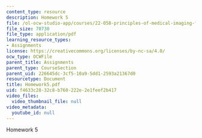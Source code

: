 ```yaml
---
content_type: resource
description: Homework 5
file: /ol-ocw-studio-app/courses/22-058-principles-of-medical-imaging-fall-2002/f4633c2832c8b760222e2e1feef2b417_Homework5.pdf
file_size: 70730
file_type: application/pdf
learning_resource_types:
- Assignments
license: https://creativecommons.org/licenses/by-nc-sa/4.0/
ocw_type: OCWFile
parent_title: Assignments
parent_type: CourseSection
parent_uid: 226645dc-3cf5-10a9-5dd1-2593a21367d0
resourcetype: Document
title: Homework5.pdf
uid: f4633c28-32c8-b760-222e-2e1feef2b417
video_files:
  video_thumbnail_file: null
video_metadata:
  youtube_id: null
---
```

Homework 5